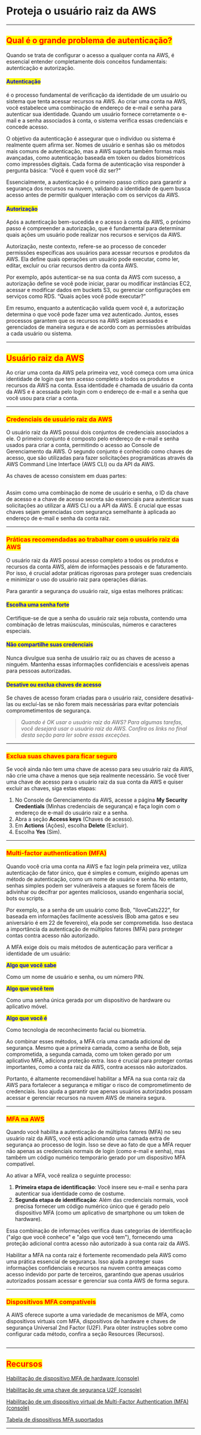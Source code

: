 # Proteja o usuário raiz da AWS

***

## <mark style="color:red;">Qual é o grande problema de autenticação?</mark>

Quando se trata de configurar o acesso a qualquer conta na AWS, é essencial entender completamente dois conceitos fundamentais: autenticação e autorização.

#### <mark style="color:blue;">Autenticação</mark>&#x20;

é o processo fundamental de verificação da identidade de um usuário ou sistema que tenta acessar recursos na AWS. Ao criar uma conta na AWS, você estabelece uma combinação de endereço de e-mail e senha para autenticar sua identidade. Quando um usuário fornece corretamente o e-mail e a senha associados à conta, o sistema verifica essas credenciais e concede acesso.

O objetivo da autenticação é assegurar que o indivíduo ou sistema é realmente quem afirma ser. Nomes de usuário e senhas são os métodos mais comuns de autenticação, mas a AWS suporta também formas mais avançadas, como autenticação baseada em token ou dados biométricos como impressões digitais. Cada forma de autenticação visa responder à pergunta básica: "Você é quem você diz ser?"

Essencialmente, a autenticação é o primeiro passo crítico para garantir a segurança dos recursos na nuvem, validando a identidade de quem busca acesso antes de permitir qualquer interação com os serviços da AWS.

#### <mark style="color:blue;">Autorização</mark>

Após a autenticação bem-sucedida e o acesso à conta da AWS, o próximo passo é compreender a autorização, que é fundamental para determinar quais ações um usuário pode realizar nos recursos e serviços da AWS.

Autorização, neste contexto, refere-se ao processo de conceder permissões específicas aos usuários para acessar recursos e produtos da AWS. Ela define quais operações um usuário pode executar, como ler, editar, excluir ou criar recursos dentro da conta AWS.

Por exemplo, após autenticar-se na sua conta da AWS com sucesso, a autorização define se você pode iniciar, parar ou modificar instâncias EC2, acessar e modificar dados em buckets S3, ou gerenciar configurações em serviços como RDS. “Quais ações você pode executar?”

Em resumo, enquanto a autenticação valida quem você é, a autorização determina o que você pode fazer uma vez autenticado. Juntos, esses processos garantem que os recursos na AWS sejam acessados e gerenciados de maneira segura e de acordo com as permissões atribuídas a cada usuário ou sistema.

***

## <mark style="color:red;">Usuário raiz da AWS</mark>

Ao criar uma conta da AWS pela primeira vez, você começa com uma única identidade de login que tem acesso completo a todos os produtos e recursos da AWS na conta. Essa identidade é chamada de usuário da conta da AWS e é acessada pelo login com o endereço de e-mail e a senha que você usou para criar a conta.

***

### <mark style="color:red;">Credenciais de usuário raiz da AWS</mark>

O usuário raiz da AWS possui dois conjuntos de credenciais associados a ele. O primeiro conjunto é composto pelo endereço de e-mail e senha usados para criar a conta, permitindo o acesso ao Console de Gerenciamento da AWS. O segundo conjunto é conhecido como chaves de acesso, que são utilizadas para fazer solicitações programáticas através da AWS Command Line Interface (AWS CLI) ou da API da AWS.

As chaves de acesso consistem em duas partes:

<figure><img src="../../.gitbook/assets/image (6) (1) (1).png" alt=""><figcaption></figcaption></figure>

Assim como uma combinação de nome de usuário e senha, o ID da chave de acesso e a chave de acesso secreta são essenciais para autenticar suas solicitações ao utilizar a AWS CLI ou a API da AWS. É crucial que essas chaves sejam gerenciadas com segurança semelhante à aplicada ao endereço de e-mail e senha da conta raiz.

***

### <mark style="color:red;">Práticas recomendadas ao trabalhar com o usuário raiz da AWS</mark>

O usuário raiz da AWS possui acesso completo a todos os produtos e recursos da conta AWS, além de informações pessoais e de faturamento. Por isso, é crucial adotar práticas rigorosas para proteger suas credenciais e minimizar o uso do usuário raiz para operações diárias.

Para garantir a segurança do usuário raiz, siga estas melhores práticas:

#### <mark style="color:blue;">**Escolha uma senha forte**</mark>

Certifique-se de que a senha do usuário raiz seja robusta, contendo uma combinação de letras maiúsculas, minúsculas, números e caracteres especiais.

#### <mark style="color:blue;">**Não compartilhe suas credenciais**</mark>

Nunca divulgue sua senha de usuário raiz ou as chaves de acesso a ninguém. Mantenha essas informações confidenciais e acessíveis apenas para pessoas autorizadas.

#### <mark style="color:blue;">**Desative ou exclua chaves de acesso**</mark>

Se chaves de acesso foram criadas para o usuário raiz, considere desativá-las ou excluí-las se não forem mais necessárias para evitar potenciais comprometimentos de segurança.

> _Quando é OK usar o usuário raiz da AWS? Para algumas tarefas, você desejará usar o usuário raiz da AWS. Confira os links no final desta seção para ler sobre essas exceções._

***

### <mark style="color:red;">Exclua suas chaves para ficar seguro</mark>

Se você ainda não tem uma chave de acesso para seu usuário raiz da AWS, não crie uma chave a menos que seja realmente necessário. Se você tiver uma chave de acesso para o usuário raiz da sua conta da AWS e quiser excluir as chaves, siga estas etapas:

1. No Console de Gerenciamento da AWS, acesse a página **My Security Credentials** (Minhas credenciais de segurança) e faça login com o endereço de e-mail do usuário raiz e a senha.
2. Abra a seção **Access keys** (Chaves de acesso).
3. Em **Actions** (Ações), escolha **Delete** (Excluir).
4. Escolha **Yes** (Sim).

***

### <mark style="color:red;">Multi-factor authentication (MFA)</mark>

Quando você cria uma conta na AWS e faz login pela primeira vez, utiliza autenticação de fator único, que é simples e comum, exigindo apenas um método de autenticação, como um nome de usuário e senha. No entanto, senhas simples podem ser vulneráveis a ataques se forem fáceis de adivinhar ou decifrar por agentes maliciosos, usando engenharia social, bots ou scripts.

Por exemplo, se a senha de um usuário como Bob, "IloveCats222", for baseada em informações facilmente acessíveis (Bob ama gatos e seu aniversário é em 22 de fevereiro), ela pode ser comprometida. Isso destaca a importância da autenticação de múltiplos fatores (MFA) para proteger contas contra acesso não autorizado.

A MFA exige dois ou mais métodos de autenticação para verificar a identidade de um usuário:

<mark style="color:blue;">**Algo que você sabe**</mark>

Como um nome de usuário e senha, ou um número PIN.

<mark style="color:blue;">**Algo que você tem**</mark>

Como uma senha única gerada por um dispositivo de hardware ou aplicativo móvel.

<mark style="color:blue;">**Algo que você é**</mark>

Como tecnologia de reconhecimento facial ou biometria.

Ao combinar esses métodos, a MFA cria uma camada adicional de segurança. Mesmo que a primeira camada, como a senha de Bob, seja comprometida, a segunda camada, como um token gerado por um aplicativo MFA, adiciona proteção extra. Isso é crucial para proteger contas importantes, como a conta raiz da AWS, contra acessos não autorizados.

Portanto, é altamente recomendável habilitar a MFA na sua conta raiz da AWS para fortalecer a segurança e mitigar o risco de comprometimento de credenciais. Isso ajuda a garantir que apenas usuários autorizados possam acessar e gerenciar recursos na nuvem AWS de maneira segura.

***

### <mark style="color:red;">MFA na AWS</mark>

Quando você habilita a autenticação de múltiplos fatores (MFA) no seu usuário raiz da AWS, você está adicionando uma camada extra de segurança ao processo de login. Isso se deve ao fato de que a MFA requer não apenas as credenciais normais de login (como e-mail e senha), mas também um código numérico temporário gerado por um dispositivo MFA compatível.

Ao ativar a MFA, você realiza o seguinte processo:

1. **Primeira etapa de identificação**: Você insere seu e-mail e senha para autenticar sua identidade como de costume.
2. **Segunda etapa de identificação**: Além das credenciais normais, você precisa fornecer um código numérico único que é gerado pelo dispositivo MFA (como um aplicativo de smartphone ou um token de hardware).

Essa combinação de informações verifica duas categorias de identificação ("algo que você conhece" e "algo que você tem"), fornecendo uma proteção adicional contra acesso não autorizado à sua conta raiz da AWS.

Habilitar a MFA na conta raiz é fortemente recomendado pela AWS como uma prática essencial de segurança. Isso ajuda a proteger suas informações confidenciais e recursos na nuvem contra ameaças como acesso indevido por parte de terceiros, garantindo que apenas usuários autorizados possam acessar e gerenciar sua conta AWS de forma segura.

***

### <mark style="color:red;">Dispositivos MFA compatíveis</mark>

A AWS oferece suporte a uma variedade de mecanismos de MFA, como dispositivos virtuais com MFA, dispositivos de hardware e chaves de segurança Universal 2nd Factor (U2F). Para obter instruções sobre como configurar cada método, confira a seção Resources (Recursos).

<figure><img src="../../.gitbook/assets/image (7) (1) (1).png" alt=""><figcaption></figcaption></figure>

***

## <mark style="color:red;">**Recursos**</mark>&#x20;

[Habilitação de dispositivo MFA de hardware (console)](https://docs.aws.amazon.com/IAM/latest/UserGuide/id\_credentials\_mfa\_enable\_physical.html)

[H](https://docs.aws.amazon.com/IAM/latest/UserGuide/id\_credentials\_mfa\_enable\_physical.html)[abilitação de uma chave de segurança U2F (console)](https://docs.aws.amazon.com/IAM/latest/UserGuide/id\_credentials\_mfa\_enable\_u2f.html)

[H](https://docs.aws.amazon.com/IAM/latest/UserGuide/id\_credentials\_mfa\_enable\_physical.html)[abilitação de um dispositivo virtual de Multi-Factor Authentication (MFA) (console)](https://docs.aws.amazon.com/IAM/latest/UserGuide/id\_credentials\_mfa\_enable\_virtual.html)

[Tabela de dispositivos MFA suportados](https://aws.amazon.com/iam/features/mfa/)

***
